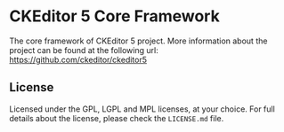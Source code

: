 CKEditor 5 Core Framework
================================

The core framework of CKEditor 5 project. More information about the project can be found at the following url: <br>
https://github.com/ckeditor/ckeditor5

## License

Licensed under the GPL, LGPL and MPL licenses, at your choice. For full details about the license, please check the
`LICENSE.md` file.
